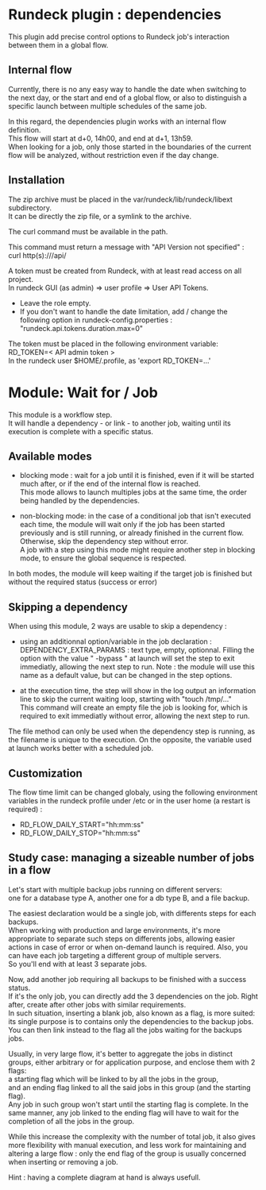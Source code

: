 Rundeck plugin : dependencies
======

This plugin add precise control options to Rundeck job's interaction between them
in a global flow. 


Internal flow
------
Currently, there is no any easy way to handle the date when switching to the next 
day, or the start and end of a global flow, or also to distinguish a specific 
launch between multiple schedules of the same job.

In this regard, the dependencies plugin works with an internal flow definition.  
This flow will start at d+0, 14h00, and end at d+1, 13h59.  
When looking for a job, only those started in the boundaries of the current flow
will be analyzed, without restriction even if the day change.


Installation
------
The zip archive must be placed in the var/rundeck/lib/rundeck/libext subdirectory.  
It can be directly the zip file, or a symlink to the archive.

The curl command  must be available in the path.

This command must return a message with "<message>API Version not specified</message>" :  
  curl http(s)://<rundeck server address>/api/

A token must be created from Rundeck, with at least read access on all project.  
In rundeck GUI (as admin) => user profile => User API Tokens.  
- Leave the role empty.
- If you don't want to handle the date limitation, add / change the following option
in rundeck-config.properties : "rundeck.api.tokens.duration.max=0" 

The token must be placed in the following environment variable:  
RD_TOKEN=< API admin token >  
In the rundeck user $HOME/.profile, as 'export RD_TOKEN=...'


Module: Wait for / Job
======
This module is a workflow step.  
It will handle a dependency - or link - to another job, waiting until its execution is 
complete with a specific status.


Available modes 
------
* blocking mode : wait for a job until it is finished, even if it will be started 
much after, or if the end of the internal flow is reached.  
This mode allows to launch multiples jobs at the same time, the order being handled 
by the dependencies.  

* non-blocking mode: in the case of a conditional job that isn't executed each 
time, the module will wait only if the job has been started previously and is still 
running, or already finished in the current flow.  
Otherwise, skip the dependency step without error.  
A job with a step using this mode might require another step in blocking mode, 
to ensure the global sequence is respected.

In both modes, the module will keep waiting if the target job is finished but 
without the required status (success or error)


Skipping a dependency
------
When using this module, 2 ways are usable to skip a dependency :  

* using an additionnal option/variable in the job declaration :  
DEPENDENCY_EXTRA_PARAMS : text type, empty, optionnal.
Filling the option with the value " -bypass " at launch will set the step to exit 
immediatly, allowing the next step to run.
Note : the  module will use this name as a default value, but can be changed in the 
step options.

* at the execution time, the step will show in the log output an information line to 
skip the current waiting loop, starting with "touch /tmp/..."  
This command will create an empty file the job is looking for, which is required to 
exit immediatly without error, allowing the next step to run.  

The file method can only be used when the dependency step is running, as the filename
is unique to the execution. On the opposite, the variable used at launch works better 
with a scheduled job.


Customization
------
The flow time limit can be changed globaly, using the following environment variables 
in the rundeck profile under /etc or in the user home (a restart is required) :
- RD_FLOW_DAILY_START="hh:mm:ss"
- RD_FLOW_DAILY_STOP="hh:mm:ss"


 Study case: managing a sizeable number of jobs in a flow
------
Let's start with multiple backup jobs running on different servers:  
one for a database type A, another one for a db type B, and a file backup.

The easiest declaration would be a single job, with differents steps for each 
backups.  
When working with production and large environments, it's more appropriate
to separate such steps on differents jobs, allowing easier actions in case of 
error or when on-demand launch is required. 
Also, you can have each job targeting a different group of multiple servers.  
So you'll end with at least 3 separate jobs.

Now, add another job requiring all backups to be finished with a success status.  
If it's the only job, you can directly add the 3 dependencies on the job. 
Right after, create after other jobs with similar requirements.  
In such situation, inserting a blank job, also known as a flag, is more suited:  
its single purpose is to contains only the dependencies to the backup jobs.  
You can then link  instead to the flag all the jobs waiting for the backups jobs.

Usually, in very large flow, it's better to aggregate the jobs in distinct groups, 
either arbitrary or for application purpose, and enclose them with 2 flags:   
a starting flag which will be linked to by all the jobs in the group,  
and an ending flag linked to all the said jobs in this group (and the starting flag).  
Any job in such group won't start until the starting flag is complete. In the same 
manner, any job linked to the ending flag will have to wait for the completion of 
all the jobs in the group.

While this increase the complexity with the number of total job, it also gives 
more flexibility with manual execution, and less work for maintaining and altering 
a large flow : only the end flag of the group is usually concerned when inserting 
or removing a job.

Hint : having a complete diagram at hand is always usefull.
